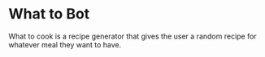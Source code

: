 # What to Bot
What to cook is a recipe generator that gives the user a random recipe for whatever meal they want to have.
